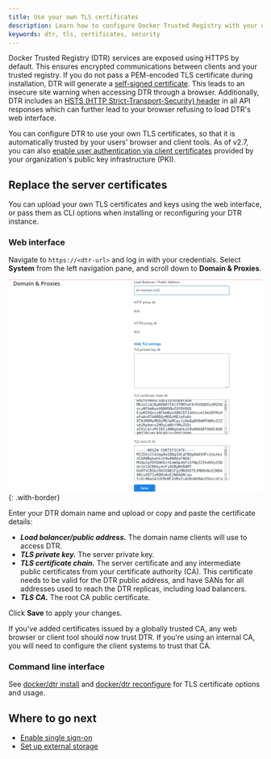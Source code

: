 ```yaml
---
title: Use your own TLS certificates
description: Learn how to configure Docker Trusted Registry with your own TLS certificates.
keywords: dtr, tls, certificates, security
---
```


Docker Trusted Registry (DTR) services are exposed using HTTPS by default. This ensures encrypted communications between clients and your trusted registry. If you do not pass a PEM-encoded TLS certificate during installation, DTR will generate a [self-signed certificate](https://en.wikipedia.org/wiki/Self-signed_certificate). This leads to an insecure site warning when accessing DTR through a browser. Additionally, DTR includes an [HSTS (HTTP Strict-Transport-Security) header](https://en.wikipedia.org/wiki/HTTP_Strict_Transport_Security) in all API responses which can further lead to your browser refusing to load DTR's web interface.

You can configure DTR to use your own TLS certificates, so that it is automatically
trusted by your users' browser and client tools. As of v2.7, you can also [enable user authentication via client certificates](/ee/enable-authentication-via-client-certs/) provided by your organization's public key infrastructure (PKI).

## Replace the server certificates

You can upload your own TLS certificates and keys using the web interface, or pass them as CLI options when installing or reconfiguring your DTR instance.

### Web interface

Navigate to `https://<dtr-url>` and log in with your credentials. Select **System** from the left navigation pane, and scroll down to **Domain & Proxies**.

![](/ee/dtr/images/use-your-certificates-1.png){: .with-border}

Enter your DTR domain name and upload or copy and paste the certificate details:

* ***Load balancer/public address.*** The domain name clients will use to access DTR.
* ***TLS private key.*** The server private key.
* ***TLS certificate chain.*** The server certificate and any intermediate public
certificates from your certificate authority (CA). This certificate needs to be valid for the DTR public address,
and have SANs for all addresses used to reach the DTR replicas, including load
balancers.
* ***TLS CA.*** The root CA public certificate.

Click **Save** to apply your changes.

If you've added certificates issued by a globally trusted CA,
any web browser or client tool should now trust DTR. If you're using an internal
CA, you will need to configure the client systems to trust that
CA.

### Command line interface

See [docker/dtr install](/reference/dtr/2.7/cli/install/) and [docker/dtr reconfigure](/reference/dtr/2.7/cli/reconfigure/) for TLS certificate options and usage.

## Where to go next
- [Enable single sign-on](enable-single-sign-on)
- [Set up external storage](external-storage)
